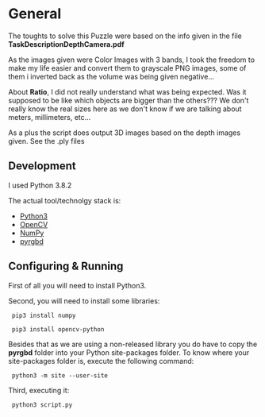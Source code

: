 # General

The toughts to solve this Puzzle were based on the info given in the file **TaskDescriptionDepthCamera.pdf**

As the images given were Color Images with 3 bands, I took the freedom to make my life easier and convert them to grayscale PNG images, some of them i inverted back as the volume was being given negative...

About **Ratio**, I did not really understand what was being expected. Was it supposed to be like which objects are bigger than the others??? We don't really know the real sizes here as we don't know if we are talking about meters, millimeters, etc...

As a plus the script does output 3D images based on the depth images given. See the .ply files

## Development

I used Python 3.8.2

The actual tool/technolgy stack is:

- [Python3](https://www.python.org/)
- [OpenCV](https://opencv.org/)
- [NumPy](https://numpy.org/)
- [pyrgbd](https://github.com/unclearness/pyrgbd)

## Configuring & Running

First of all you will need to install Python3.

Second, you will need to install some libraries:

<code> pip3 install numpy </code>

<code> pip3 install opencv-python </code>

Besides that as we are using a non-released library you do have to copy the **pyrgbd** folder into your Python site-packages folder. To know where your site-packages folder is, execute the following command:

<code> python3 -m site --user-site </code>

Third, executing it:

<code> python3 script.py </code>
